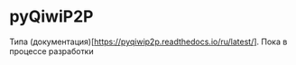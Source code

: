 # pyQiwiP2P
Типа (документация)[https://pyqiwip2p.readthedocs.io/ru/latest/]. Пока в процессе разработки
